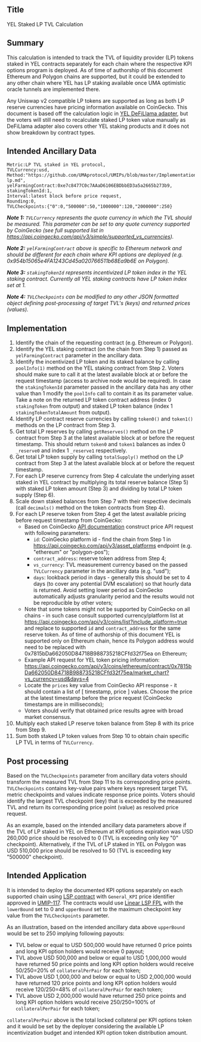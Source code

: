 ## Title

YEL Staked LP TVL Calculation

## Summary

This calculation is intended to track the TVL of liquidity provider (LP) tokens staked in YEL contracts separately for each chain where the respective KPI options program is deployed. As of time of authorship of this document Ethereum and Polygon chains are supported, but it could be extended to any other chain where YEL has LP staking available once UMA optimistic oracle tunnels are implemented there.

Any Uniswap v2 compatible LP tokens are supported as long as both LP reserve currencies have pricing information available on CoinGecko. This document is based off the calculation logic in [YEL DeFiLlama adapter](https://github.com/YieldEnhancementLabs/DefiLlama-Adapters/blob/main/projects/yel/index.js), but the voters will still need to recalculate staked LP token value manually as DeFiLlama adapter also covers other YEL staking products and it does not show breakdown by contract types.

## Intended Ancillary Data

```
Metric:LP TVL staked in YEL protocol,
TVLCurrency:usd,
Method:"https://github.com/UMAprotocol/UMIPs/blob/master/Implementations/yel-lp.md",
yelFarmingContract:0xe7c8477C0c7AAaD6106EBDbbED3a5a2665b273b9,
stakingTokenId:1,
Interval:latest block before price request,
Rounding:0,
TVLCheckpoints:{"0":0,"500000":50,"1000000":120,"2000000":250}
```

***Note 1:** `TVLCurrency` represents the quote currency in which the TVL should be measured. This parameter can be set to any quote currency supported by CoinGecko (see full supported list in https://api.coingecko.com/api/v3/simple/supported_vs_currencies).*

***Note 2:** `yelFarmingContract` above is specific to Ethereum network and should be different for each chain where KPI options are deployed (e.g. 0x954b15065e4FA1243Cd45a020766511b68Ea9b6E on Polygon).*

***Note 3:** `stakingTokenId` represents incentivized LP token index in the YEL staking contract. Currently all YEL staking contracts have LP token index set at 1.*

***Note 4:** `TVLCheckpoints` can be modified to any other JSON formatted object defining post-processing of target TVL's (keys) and returned prices (values).*

## Implementation

1. Identify the chain of the requesting contract (e.g. Ethereum or Polygon).
2. Identify the YEL staking contract (on the chain from Step 1) passed as `yelFarmingContract` parameter in the ancillary data.
3. Identify the incentivized LP token and its staked balance by calling `poolInfo(1)` method on the YEL staking contract from Step 2. Voters should make sure to call it at the latest available block at or before the request timestamp (access to archive node would be required). In case the `stakingTokenId` parameter passed in the ancillary data has any other value than 1 modify the `poolInfo` call to contain it as its parameter value. Take a note on the returned LP token contract address (index 0 `stakingToken` from output) and staked LP token balance (index 1 ` stakingTokenTotalAmount` from output).
4. Identify LP contract reserve currencies by calling `token0()` and `token1()` methods on the LP contract from Step 3.
5. Get total LP reserves by calling `getReserves()` method on the LP contract from Step 3 at the latest available block at or before the request timestamp. This should return `token0` and `token1` balances as index 0 `_reserve0` and index 1 `_reserve1` respectively.
6. Get total LP token supply by calling `totalSupply()` method on the LP contract from Step 3 at the latest available block at or before the request timestamp.
7. For each LP reserve currency from Step 4 calculate the underlying asset staked in YEL contract by multiplying its total reserve balance (Step 5) with staked LP token amount (Step 3) and dividing by total LP token supply (Step 6).
8. Scale down staked balances from Step 7 with their respective decimals (call `decimals()` method on the token contracts from Step 4).
9. For each LP reserve token from Step 4 get the latest available pricing before request timestamp from CoinGecko:
    * Based on CoinGecko [API documentation](https://www.coingecko.com/api/documentations/v3#/contract/get_coins__id__contract__contract_address__market_chart_) construct price API request with following parameters:
      * `id`: CoinGecko platform id - find the chain from Step 1 in https://api.coingecko.com/api/v3/asset_platforms endpoint (e.g. "ethereum" or "polygon-pos");
      * `contract_address`: reserve token address from Step 4;
      * `vs_currency`: TVL measurement currency based on the passed `TVLCurrency` parameter in the ancillary data (e.g. "usd");
      * `days`: lookback period in days - generally this should be set to 4 days (to cover any potential DVM escalation) so that hourly data is returned. Avoid setting lower period as CoinGecko automatically adjusts granularity period and the results would not be reproducible by other voters;
    * Note that some tokens might not be supported by CoinGecko on all chains  - in such case consult supported currency/platform list at https://api.coingecko.com/api/v3/coins/list?include_platform=true and replace to supported `id`  and `contract_address` for the same reserve token. As of time of authorship of this document YEL is supported only on Ethereum chain, hence its Polygon address would need to be replaced with 0x7815bDa662050D84718B988735218CFfd32f75ea on Ethereum;
    * Example API request for YEL token pricing information: https://api.coingecko.com/api/v3/coins/ethereum/contract/0x7815bDa662050D84718B988735218CFfd32f75ea/market_chart?vs_currency=usd&days=4
    * Locate the `prices` key value from CoinGecko API response - it should contain a list of [ timestamp, price ] values. Choose the price at the latest timestamp before the price request (CoinGecko timestamps are in milliseconds);
    * Voters should verify that obtained price results agree with broad market consensus.
10. Multiply each staked LP reserve token balance from Step 8 with its price from Step 9.
11. Sum both staked LP token values from Step 10 to obtain chain specific LP TVL in terms of `TVLCurrency`.

## Post processing

Based on the `TVLCheckpoints` parameter from ancillary data voters should transform the measured TVL from Step 11 to its corresponding price points. `TVLCheckpoints` contains key-value pairs where keys represent target TVL metric checkpoints and values indicate response price points. Voters should identify the largest TVL checkpoint (key) that is exceeded by the measured TVL and return its corresponding price point (value) as resolved price request.

As an example, based on the intended ancillary data parameters above if the TVL of LP staked in YEL on Ethereum at KPI options expiration was USD 260,000 price should be resolved to 0 (TVL is exceeding only key "0" checkpoint). Alternatively, if the TVL of LP staked in YEL on Polygon was USD 510,000 price should be resolved to 50 (TVL is exceeding key "500000" checkpoint).

## Intended Application

It is intended to deploy the documented KPI options separately on each supported chain using [LSP contract](https://github.com/UMAprotocol/protocol/blob/master/packages/core/contracts/financial-templates/long-short-pair/LongShortPair.sol) with `General_KPI` price identifier approved in [UMIP-117](https://github.com/UMAprotocol/UMIPs/blob/master/UMIPs/umip-117.md). The contracts would use [Linear LSP FPL](https://github.com/UMAprotocol/protocol/blob/master/packages/core/contracts/financial-templates/common/financial-product-libraries/long-short-pair-libraries/LinearLongShortPairFinancialProductLibrary.sol) with the `lowerBound` set to 0 and `upperBound` set to the maximum checkpoint key value from the `TVLCheckpoints` parameter.

As an illustration, based on the intended ancillary data above `upperBound` would be set to 250 implying following payouts:
* TVL below or equal to USD 500,000 would have returned 0 price points and long KPI option holders would receive 0 payout;
* TVL above USD 500,000 and below or equal to USD 1,000,000 would have returned 50 price points and long KPI option holders would receive 50/250=20% of `collateralPerPair` for each token;
* TVL above USD 1,000,000 and below or equal to USD 2,000,000 would have returned 120 price points and long KPI option holders would receive 120/250=48% of `collateralPerPair` for each token;
* TVL above USD 2,000,000 would have returned 250 price points and long KPI option holders would receive 250/250=100% of `collateralPerPair` for each token;

`collateralPerPair` above is the total locked collateral per KPI options token and it would be set by the deployer considering the available LP incentivization budget and intended KPI option token distribution amount.
